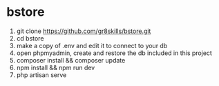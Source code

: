 # bstore
1. git clone https://github.com/gr8skills/bstore.git
2. cd bstore
3. make a copy of .env and edit it to connect to your db 
4. open phpmyadmin, create and restore the db included in this project
5. composer install && composer update
6. npm install && npm run dev
7. php artisan serve
